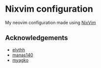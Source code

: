 # Nixvim configuration

My neovim configuration made using [NixVim](https://github.com/nix-community/nixvim)

## Acknowledgements

- [elythh](https://github.com/elythh/nixvim)
- [manas140](https://github.com/Manas140/Conscious)
- [myagko](https://github.com/myagko/dotfiles)

